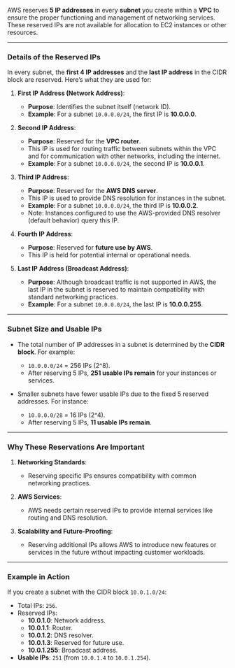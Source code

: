 AWS reserves **5 IP addresses** in every **subnet** you create within a **VPC** to ensure the proper functioning and management of networking services. These reserved IPs are not available for allocation to EC2 instances or other resources.

---

### **Details of the Reserved IPs**
In every subnet, the **first 4 IP addresses** and the **last IP address** in the CIDR block are reserved. Here’s what they are used for:

1. **First IP Address (Network Address)**:
   - **Purpose**: Identifies the subnet itself (network ID).
   - **Example**: For a subnet `10.0.0.0/24`, the first IP is **10.0.0.0**.

2. **Second IP Address**:
   - **Purpose**: Reserved for the **VPC router**.
   - This IP is used for routing traffic between subnets within the VPC and for communication with other networks, including the internet.
   - **Example**: For a subnet `10.0.0.0/24`, the second IP is **10.0.0.1**.

3. **Third IP Address**:
   - **Purpose**: Reserved for the **AWS DNS server**.
   - This IP is used to provide DNS resolution for instances in the subnet.
   - **Example**: For a subnet `10.0.0.0/24`, the third IP is **10.0.0.2**.
   - Note: Instances configured to use the AWS-provided DNS resolver (default behavior) query this IP.

4. **Fourth IP Address**:
   - **Purpose**: Reserved for **future use by AWS**.
   - This IP is held for potential internal or operational needs.

5. **Last IP Address (Broadcast Address)**:
   - **Purpose**: Although broadcast traffic is not supported in AWS, the last IP in the subnet is reserved to maintain compatibility with standard networking practices.
   - **Example**: For a subnet `10.0.0.0/24`, the last IP is **10.0.0.255**.

---

### **Subnet Size and Usable IPs**
- The total number of IP addresses in a subnet is determined by the **CIDR block**. For example:
  - `10.0.0.0/24` = 256 IPs (2^8).
  - After reserving 5 IPs, **251 usable IPs remain** for your instances or services.

- Smaller subnets have fewer usable IPs due to the fixed 5 reserved addresses. For instance:
  - `10.0.0.0/28` = 16 IPs (2^4).
  - After reserving 5 IPs, **11 usable IPs remain**.

---

### **Why These Reservations Are Important**
1. **Networking Standards**:
   - Reserving specific IPs ensures compatibility with common networking practices.

2. **AWS Services**:
   - AWS needs certain reserved IPs to provide internal services like routing and DNS resolution.

3. **Scalability and Future-Proofing**:
   - Reserving additional IPs allows AWS to introduce new features or services in the future without impacting customer workloads.

---

### **Example in Action**
If you create a subnet with the CIDR block `10.0.1.0/24`:
- Total IPs: `256`.
- Reserved IPs:
  - **10.0.1.0**: Network address.
  - **10.0.1.1**: Router.
  - **10.0.1.2**: DNS resolver.
  - **10.0.1.3**: Reserved for future use.
  - **10.0.1.255**: Broadcast address.
- **Usable IPs**: `251` (from `10.0.1.4` to `10.0.1.254`).
